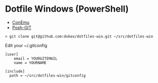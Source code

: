 # Dotfile Windows (PowerShell)

* [ConEmu](https://code.google.com/p/conemu-maximus5/) 
* [Posh-GIT](https://github.com/dahlbyk/posh-git)


```
> git clone git@github.com:dukex/dotfiles-win.git ~/src/dotfiles-win
```


Edit your ~/.gitconfig

```
[user]
	email = YOURGITEMAIL
	name = YOURNAME

[include]
  path = ~/src/dotfiles-win/gitconfig

```
